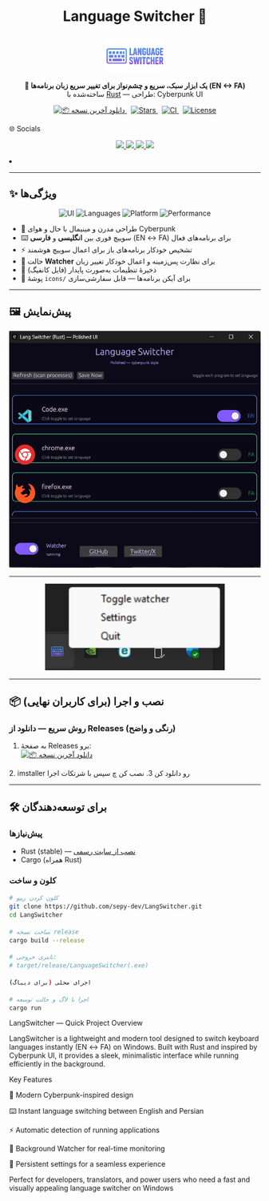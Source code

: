 # <p align="center">Language Switcher 🔁</p>

<p align="center">
  <img src="icons/logo.png" alt="Language Switcher Logo" width="120"/>
</p>

<p align="center">
  <b>🔄 یک ابزار سبک، سریع و چشم‌نواز برای تغییر سریع زبان برنامه‌ها (EN ↔ FA)</b><br>
  ساخته‌شده با <a href="https://www.rust-lang.org/" target="_blank">Rust</a> — طراحی: Cyberpunk UI
</p>

<p align="center">
  <!-- دکمهٔ دانلود رنگی -->
  <a href="https://github.com/sepy-dev/LangSwitcher/releases" target="_blank" rel="noopener">
    <img alt="📦 دانلود آخرین نسخه" src="https://img.shields.io/badge/📦%20Download%20Latest%20Release-v%20—-purple?style=for-the-badge&labelColor=111827&color=7a42f4">
  </a>
  &nbsp;
  <a href="https://github.com/sepy-dev/LangSwitcher/stargazers" target="_blank" rel="noopener">
    <img src="https://img.shields.io/github/stars/sepy-dev/LangSwitcher?style=for-the-badge&label=Stars&color=ffb86b&labelColor=111827" alt="Stars">
  </a>
  &nbsp;
  <a href="https://github.com/sepy-dev/LangSwitcher/actions" target="_blank" rel="noopener">
    <img src="https://img.shields.io/github/actions/workflow/status/sepy-dev/LangSwitcher/ci.yml?style=for-the-badge&label=CI&labelColor=111827&color=06b6d4" alt="CI">
  </a>
  &nbsp;
  <a href="https://github.com/sepy-dev/LangSwitcher/blob/main/LICENSE" target="_blank" rel="noopener">
    <img src="https://img.shields.io/badge/License-MIT-00b894?style=for-the-badge&labelColor=111827" alt="License">
  </a>
</p>
🌐 Socials
<p align="center"> <a href="https://github.com/sepy-dev" target="_blank"> <img src="https://img.shields.io/badge/GitHub-%23181717.svg?&style=for-the-badge&logo=github&logoColor=white" /> </a> <a href="https://x.com/sepy_dev" target="_blank"> <img src="https://img.shields.io/badge/X-%23000000.svg?&style=for-the-badge&logo=x&logoColor=white" /> </a> <a href="https://www.instagram.com/sepehr.ramzany" target="_blank"> <img src="https://img.shields.io/badge/Instagram-%23E4405F.svg?&style=for-the-badge&logo=instagram&logoColor=white" /> </a> <a href="[https://linkedin.com/in/sepy-dev](https://www.linkedin.com/in/sepehr-ramzani-133043330/)" target="_blank"> <img src="https://img.shields.io/badge/LinkedIn-%230077B5.svg?&style=for-the-badge&logo=linkedin&logoColor=white" /> </a> </p
---


-

---

## ✨ ویژگی‌ها
<p align="center">
  <img src="https://img.shields.io/badge/UI-Cyberpunk-7a42f4?style=for-the-badge" alt="UI"/>
  <img src="https://img.shields.io/badge/Language-EN%20%7C%20FA-009688?style=for-the-badge" alt="Languages"/>
  <img src="https://img.shields.io/badge/Platform-Windows-blue?style=for-the-badge&logo=windows" alt="Platform"/>
  <img src="https://img.shields.io/badge/Performance-Lightweight-success?style=for-the-badge" alt="Performance"/>
</p>

- 🎨 طراحی مدرن و مینیمال با حال و هوای Cyberpunk  
- ⌨️ سوییچ فوری بین **انگلیسی** و **فارسی** (EN ↔ FA) برای برنامه‌های فعال  
- ⚡ تشخیص خودکار برنامه‌های باز برای اعمال سوییچ هوشمند  
- 👀 حالت **Watcher** برای نظارت پس‌زمینه و اعمال خودکار تغییر زبان  
- 💾 ذخیرهٔ تنظیمات به‌صورت پایدار (فایل کانفیگ)  
- 🧩 پوشهٔ `icons/` برای آیکن برنامه‌ها — قابل سفارشی‌سازی

---

## 🖼️ پیش‌نمایش

<p align="center">
  <img src="docs/Screenshot.png" alt="App Preview 1" width="720"/>
</p>

---

<p align="center">
  <img src="docs/Screenshot2.png" alt="App Preview 2" width="360"/>
</p>


---

## 📦 نصب و اجرا (برای کاربران نهایی)

### روش سریع — دانلود از Releases (رنگی و واضح)
1. به صفحهٔ Releases برو:  
     <a href="https://github.com/sepy-dev/LangSwitcher/releases" target="_blank" rel="noopener">
    <img alt="📦 دانلود آخرین نسخه" src="https://img.shields.io/badge/📦%20Download%20Latest%20Release-v%20—-purple?style=for-the-badge&labelColor=111827&color=7a42f4">
  </a>
2.  imstaller رو‌ دانلود کن
3. نصب کن چ سپس با شرتکات اجرا

---

## 🛠️ برای توسعه‌دهندگان

### پیش‌نیازها
- Rust (stable) — [نصب از سایت رسمی](https://www.rust-lang.org/)  
- Cargo (همراه Rust)

### کلون و ساخت
```bash
# کلون کردن ریپو
git clone https://github.com/sepy-dev/LangSwitcher.git
cd LangSwitcher

# ساخت نسخه release
cargo build --release

# باینری خروجی:
# target/release/LanguageSwitcher(.exe)

اجرای محلی (برای دیباگ)

# اجرا با لاگ و حالت توسعه
cargo run

```



LangSwitcher — Quick Project Overview

LangSwitcher is a lightweight and modern tool designed to switch keyboard languages instantly (EN ↔ FA) on Windows. Built with Rust and inspired by Cyberpunk UI, it provides a sleek, minimalistic interface while running efficiently in the background.

Key Features

🎨 Modern Cyberpunk-inspired design

⌨️ Instant language switching between English and Persian

⚡ Automatic detection of running applications

👀 Background Watcher for real-time monitoring

💾 Persistent settings for a seamless experience

Perfect for developers, translators, and power users who need a fast and visually appealing language switcher on Windows
